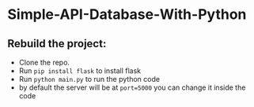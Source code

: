 # Simple-API-Database-With-Python

## Rebuild the project:
+ Clone the repo.
+ Run `pip install flask` to install flask
+ Run `python main.py` to run the python code 
+ by default the server will be at `port=5000` you can change it inside the code
